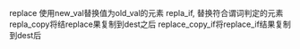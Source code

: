 replace 使用new_val替换值为old_val的元素
repla_if, 替换符合谓词判定的元素
repla_copy将结replace果复制到dest之后
replace_copy_if将replace_if结果复制到dest后